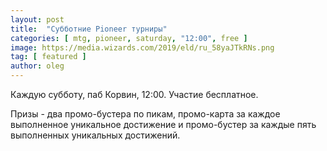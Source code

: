```yaml
---
layout: post
title:  "Субботние Pioneer турниры"
categories: [ mtg, pioneer, saturday, "12:00", free ]
image: https://media.wizards.com/2019/eld/ru_58yaJTkRNs.png
tag: [ featured ]
author: oleg
---
```

Каждую субботу, паб Корвин, 12:00. Участие бесплатное. 

Призы - два промо-бустера по пикам, промо-карта за каждое выполненное уникальное достижение и промо-бустер за каждые пять выполненных уникальных достижений.


